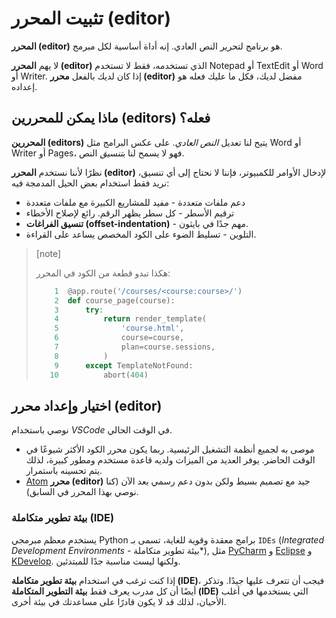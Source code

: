 # تثبيت **المحرر (editor)**

**المحرر (editor)** هو برنامج لتحرير النص العادي. إنه أداة أساسية لكل مبرمج.

لا يهم **المحرر (editor)** الذي تستخدمه، فقط لا تستخدم
Notepad أو TextEdit أو Word أو Writer.
إذا كان لديك بالفعل **محرر (editor)** مفضل لديك، فكل ما عليك فعله هو إعداده.


## ماذا يمكن للمحررين (editors) فعله؟

**المحررين (editors)**  يتيح لنا تعديل *النص العادي*. على عكس البرامج مثل Word أو Writer أو Pages، فهو لا يسمح لنا ب*تنسيق* النص.

نظرًا لأننا نستخدم **المحرر (editor)** لإدخال الأوامر للكمبيوتر، فإننا لا نحتاج إلى أي تنسيق،
نريد فقط استخدام بعض الحيل المدمجة فيه:
* دعم ملفات متعددة - مفيد للمشاريع الكبيرة مع ملفات متعددة
* ترقيم الأسطر - كل سطر يظهر الرقم. رائع لإصلاح الأخطاء
* **تنسيق الفراغات (offset-indentation)** - مهم جدًا في بايثون.
* التلوين - تسليط الضوء على الكود المخصص يساعد على القراءة.

> [note]
>
> هكذا تبدو قطعة من الكود في المحرر:
>
> ```python
>     1  @app.route('/courses/<course:course>/')
>     2  def course_page(course):
>     3      try:
>     4          return render_template(
>     5              'course.html',
>     6              course=course,
>     7              plan=course.sessions,
>     8          )
>     9      except TemplateNotFound:
>    10          abort(404)
> ```

## اختيار وإعداد **محرر (editor)**

نوصي باستخدام *VSCode* في الوقت الحالي.

* موصى به لجميع أنظمة التشغيل الرئيسية. ربما يكون محرر الكود الأكثر شيوعًا في الوقت الحاضر. يوفر العديد من الميزات ولديه قاعدة مستخدم ومطور كبيرة، لذلك يتم تحسينه باستمرار.
* [Atom] **محرر (editor)** جيد مع تصميم بسيط ولكن بدون دعم رسمي بعد الآن (كنا نوصي بهذا المحرر في السابق).

### بيئة تطوير متكاملة (IDE)

يستخدم معظم مبرمجي Python برامج معقدة وقوية للغاية، تسمى بـ `IDEs`
(*Integrated Development Environments* - بيئة تطوير متكاملة*),
مثل [PyCharm] و [Eclipse] و [KDevelop].
ولكنها ليست مناسبة جدًا للمبتدئين.

إذا كنت ترغب في استخدام **بيئة تطوير متكاملة (IDE)**، فيجب أن تتعرف عليها جيدًا. وتذكر أيضًا
أن كل مدرب يعرف فقط **بيئة التطوير المتكاملة (IDE)** التي يستخدمها في أغلب الأحيان، لذلك قد لا يكون قادرًا على مساعدتك في بيئة أخرى.

[PyCharm]: https://www.jetbrains.com/pycharm/
[Eclipse]: https://eclipse.org/
[KDevelop]: https://www.kdevelop.org/
[atom]: https://github.blog/news-insights/product-news/sunsetting-atom/